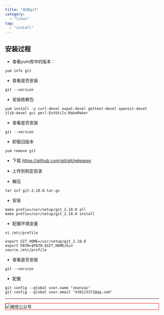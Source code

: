 ```yaml
---
title: "安装git"
category:
  - "linux"
tag:
  - "install"
---
```



## 安装过程

- 查看yum库中的版本：

```
yum info git
```

- 查看是否安装

```
git --version
```

- 安装依赖包

```
yum install -y curl-devel expat-devel gettext-devel openssl-devel zlib-devel gcc perl-ExtUtils-MakeMaker
```

- 查看是否安装

```
git --version
```

- 卸载旧版本

```
yum remove git
```

- 下载 https://github.com/git/git/releases

- 上传到制定目录

- 解压

```
tar zxf git-2.18.0.tar.gz
```

- 安装

```
make prefix=/usr/setup/git_2.18.0 all
make prefix=/usr/setup/git_2.18.0 install
```

- 配置环境变量

```
vi /etc/profile

export GIT_HOME=/usr/setup/git_2.18.0
export PATH=$PATH:$GIT_HOME/bin
source /etc/profile
```

- 查看是否安装

```
git --version
```

- 配置

```
git config --global user.name "zeanzai"
git config --global user.email "438123371@qq.com"
```
---

<img style="border:1px red solid; display:block; margin:0 auto;" :src="$withBase('/qrcode.jpg')" alt="微信公众号" />

